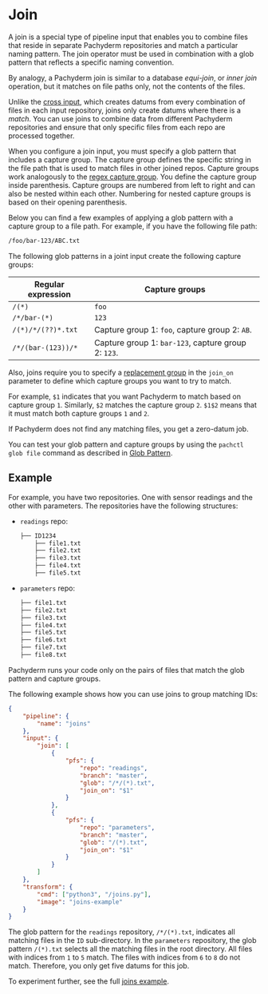 # Join

A join is a special type of pipeline input that enables you to combine files
that reside in separate Pachyderm repositories and match a particular naming
pattern. The join operator must be used in combination with a glob pattern that
reflects a specific naming convention.

By analogy, a Pachyderm join is similar to a database _equi-join_, or _inner
join_ operation, but it matches on file paths only, not the contents of the
files.

Unlike the [cross input](../datum/cross-union.md), which creates datums from
every combination of files in each input repository, joins only create datums
where there is a _match_. You can use joins to combine data from different
Pachyderm repositories and ensure that only specific files from each repo are
processed together.

When you configure a join input, you must specify a glob pattern that includes a
capture group. The capture group defines the specific string in the file path
that is used to match files in other joined repos. Capture groups work
analogously to the
[regex capture group](https://www.regular-expressions.info/refcapture.html). You
define the capture group inside parenthesis. Capture groups are numbered from
left to right and can also be nested within each other. Numbering for nested
capture groups is based on their opening parenthesis.

Below you can find a few examples of applying a glob pattern with a capture
group to a file path. For example, if you have the following file path:

```bash
/foo/bar-123/ABC.txt
```

The following glob patterns in a joint input create the following capture
groups:

| Regular expression | Capture groups                                      |
| ------------------ | --------------------------------------------------- |
| `/(*)`             | `foo`                                               |
| `/*/bar-(*)`       | `123`                                               |
| `/(*)/*/(??)*.txt` | Capture group 1: `foo`, capture group 2: `AB`.      |
| `/*/(bar-(123))/*` | Capture group 1: `bar-123`, capture group 2: `123`. |

Also, joins require you to specify a
[replacement group](https://www.regular-expressions.info/replacebackref.html) in
the `join_on` parameter to define which capture groups you want to try to match.

For example, `$1` indicates that you want Pachyderm to match based on capture
group `1`. Similarly, `$2` matches the capture group `2`. `$1$2` means that it
must match both capture groups `1` and `2`.

If Pachyderm does not find any matching files, you get a zero-datum job.

You can test your glob pattern and capture groups by using the
`pachctl glob file` command as described in
[Glob Pattern](../../datum/glob-pattern/#test-a-glob-pattern).

## Example

For example, you have two repositories. One with sensor readings and the other
with parameters. The repositories have the following structures:

-   `readings` repo:

    ```bash
    ├── ID1234
        ├── file1.txt
        ├── file2.txt
        ├── file3.txt
        ├── file4.txt
        ├── file5.txt
    ```

-   `parameters` repo:

    ```bash
    ├── file1.txt
    ├── file2.txt
    ├── file3.txt
    ├── file4.txt
    ├── file5.txt
    ├── file6.txt
    ├── file7.txt
    ├── file8.txt
    ```

Pachyderm runs your code only on the pairs of files that match the glob pattern
and capture groups.

The following example shows how you can use joins to group matching IDs:

```json
{
    "pipeline": {
        "name": "joins"
    },
    "input": {
        "join": [
            {
                "pfs": {
                    "repo": "readings",
                    "branch": "master",
                    "glob": "/*/(*).txt",
                    "join_on": "$1"
                }
            },
            {
                "pfs": {
                    "repo": "parameters",
                    "branch": "master",
                    "glob": "/(*).txt",
                    "join_on": "$1"
                }
            }
        ]
    },
    "transform": {
        "cmd": ["python3", "/joins.py"],
        "image": "joins-example"
    }
}
```

The glob pattern for the `readings` repository, `/*/(*).txt`, indicates all
matching files in the `ID` sub-directory. In the `parameters` repository, the
glob pattern `/(*).txt` selects all the matching files in the root directory.
All files with indices from `1` to `5` match. The files with indices from `6` to
`8` do not match. Therefore, you only get five datums for this job.

To experiment further, see the full
[joins example](https://github.com/pachyderm/pachyderm/tree/master/examples/joins).
